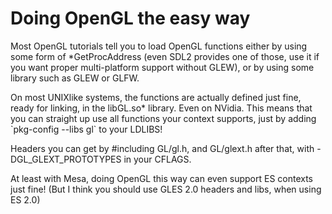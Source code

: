 # Doing OpenGL the easy way

Most OpenGL tutorials tell you to load OpenGL functions either by using some
form of *GetProcAddress (even SDL2 provides one of those, use it if you want
proper multi-platform support without GLEW), or by using some library such as
GLEW or GLFW.

On most UNIXlike systems, the functions are actually defined just fine, ready
for linking, in the libGL.so* library. Even on NVidia. This means that you can
straight up use all functions your context supports, just by adding
\`pkg-config --libs gl\` to your LDLIBS!

Headers you can get by \#including GL/gl.h, and GL/glext.h after that, with
-DGL\_GLEXT\_PROTOTYPES in your CFLAGS.

At least with Mesa, doing OpenGL this way can even support ES contexts just
fine! (But I think you should use GLES 2.0 headers and libs, when using ES 2.0)
